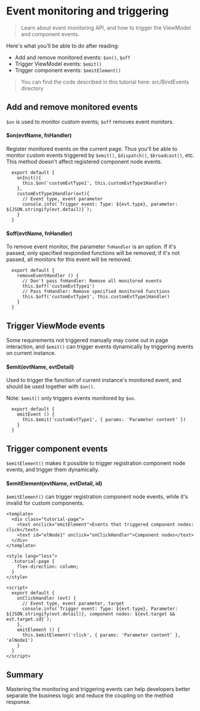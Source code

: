 # Event monitoring and triggering

> Learn about event monitoring API, and how to trigger the ViewModel and component events.

Here's what you'll be able to do after reading:

- Add and remove monitored events: `$on()`, `$off`
- Trigger ViewModel events: `$emit()`
- Trigger component events: `$emitElement()`

> You can find the code described in this tutorial here: src/BindEvents directory

## Add and remove monitored events

`$on` is used to monitor custom events; `$off` removes event monitors.

#### $on(evtName, fnHandler)

Register monitored events on the current page. Thus you'll be able to monitor custom events triggered by `$emit()`, `$dispatch()`, `$broadcast()`, etc. This method doesn't affect registered component node events.

```
  export default {
    onInit(){
      this.$on('customEvtType1', this.customEvtType1Handler)
    },
    customEvtType1Handler(evt){
      // Event type, event parameter
      console.info(`Trigger event: Type: ${evt.type}, parameter: ${JSON.stringify(evt.detail)}`);
    }
  }
```

#### $off(evtName, fnHandler)

To remove event monitor, the parameter `fnHandler` is an option. If it's passed, only specified responded functions will be removed; if it's not passed, all monitors for this event will be removed.

```
  export default {
    removeEventHandler () {
      // Don't pass fnHandler: Remove all monitored events
      this.$off('customEvtType1')
      // Pass fnHandler: Remove specified monitored functions
      this.$off('customEvtType1', this.customEvtType1Handler)
    }
  }
```

## Trigger ViewMode events

Some requirements not triggered manually may come out in page interaction, and `$emit()` can trigger events dynamically by triggering events on current instance.

#### $emit(evtName, evtDetail)

Used to trigger the function of current instance's monitored event, and should be used together with `$on()`.

Note: `$emit()` only triggers events monitored by `$on`.

```
  export default {
    emitEvent () {
      this.$emit('customEvtType1', { params: 'Parameter content' })
    }
  }
```

## Trigger component events

`$emitElement()` makes it possible to trigger registration component node events, and trigger them dynamically.

#### $emitElement(evtName, evtDetail, id)

`$emitElement()` can trigger registration component node events, while it's invalid for custom components.

```
<template>
  <div class="tutorial-page">
    <text onclick="emitElement">Events that triggered component nodes: click</text>
    <text id="elNode1" onclick="onClickHandler">Component nodes</text>
  </div>
</template>

<style lang="less">
  .tutorial-page {
    flex-direction: column;
  }
</style>

<script>
  export default {
    onClickHandler (evt) {
      // Event type, event parameter, target
      console.info(`Trigger event: Type: ${evt.type}, Parameter: ${JSON.stringify(evt.detail)}, component nodes: ${evt.target && evt.target.id}`);
    },
    emitElement () {
      this.$emitElement('click', { params: 'Parameter content' }, 'elNode1')
    }
  }
</script>
```

## Summary

Mastering the monitoring and triggering events can help developers better separate the business logic and reduce the coupling on the method response.